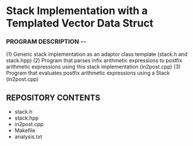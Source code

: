 # Stack Implementation with a Templated Vector Data Struct

### PROGRAM DESCRIPTION -- 
(1) Generic stack implementation as an adaptor class template (stack.h and stack.hpp)
(2) Program that parses infix arithmetic expressions to postfix arithmetic expressions using this stack implementation (in2post.cpp)
(3) Program that evaluates postfix arithmetic expressions using a Stack (in2post.cpp)

## REPOSITORY CONTENTS
- stack.h
- stack.hpp
- in2post.cpp
- Makefile
- analysis.txt
